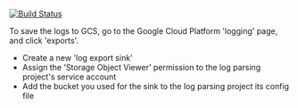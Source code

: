 [![Build Status](https://travis-ci.org/rogerthat-platform/log-offload.svg?branch=master)](https://travis-ci.org/rogerthat-platform/log-offload)


To save the logs to GCS, go to the Google Cloud Platform 'logging' page, and click 'exports'.

 - Create a new 'log export sink'
 - Assign the 'Storage Object Viewer' permission to the log parsing project's service account
 - Add the bucket you used for the sink to the log parsing project its config file
